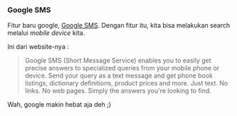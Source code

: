 ### Google SMS

Fitur baru google, <a href="http://www.google.com/sms/index.html">Google SMS</a>.
Dengan fitur itu, kita bisa melakukan search melalui <i>mobile device</i> kita.

Ini dari website-nya :
<blockquote>Google SMS (Short Message Service) enables you to easily get precise answers to specialized queries from your mobile phone or device. Send your query as a text message and get phone book listings, dictionary definitions, product prices and more. Just text. No links. No web pages. Simply the answers you're looking to find.</blockquote>
Wah, google makin hebat aja deh ;)

<!-- {"time": "2004-10-12 16:18:40", "title": "Google SMS"} -->
